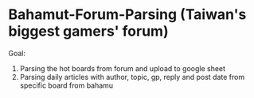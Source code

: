 # Bahamut-Forum-Parsing (Taiwan's biggest gamers' forum)
Goal: 
1. Parsing the hot boards from forum and upload to google sheet
2. Parsing daily articles with author, topic, gp, reply and post date from specific board from bahamu
